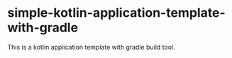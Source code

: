 # simple-kotlin-application-template-with-gradle
This is a kotlin application template with gradle build tool.
